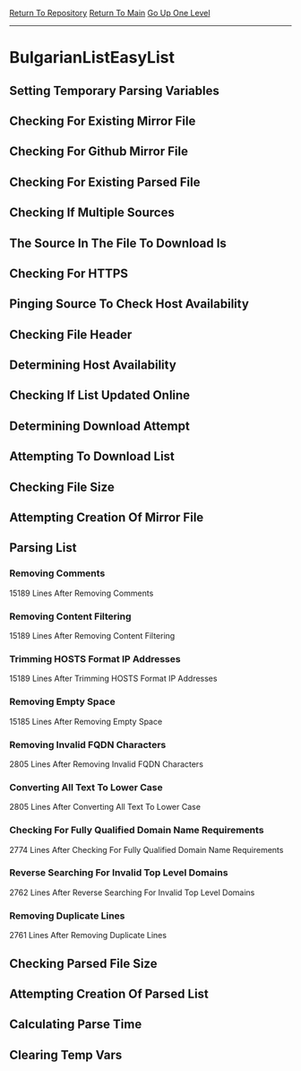 [Return To Repository](https://github.com/deathbybandaid/piholeparser/)
[Return To Main](https://github.com/deathbybandaid/piholeparser/blob/master/RecentRunLogs/Mainlog.md)
[Go Up One Level](https://github.com/deathbybandaid/piholeparser/blob/master/RecentRunLogs/TopLevelScripts/30-Processing-External-Blacklists.md)
____________________________________
# BulgarianListEasyList
## Setting Temporary Parsing Variables
## Checking For Existing Mirror File
## Checking For Github Mirror File
## Checking For Existing Parsed File
## Checking If Multiple Sources
## The Source In The File To Download Is
## Checking For HTTPS
## Pinging Source To Check Host Availability
## Checking File Header
## Determining Host Availability
## Checking If List Updated Online
## Determining Download Attempt
## Attempting To Download List
## Checking File Size
## Attempting Creation Of Mirror File
## Parsing List
### Removing Comments
15189 Lines After Removing Comments
### Removing Content Filtering
15189 Lines After Removing Content Filtering
### Trimming HOSTS Format IP Addresses
15189 Lines After Trimming HOSTS Format IP Addresses
### Removing Empty Space
15185 Lines After Removing Empty Space
### Removing Invalid FQDN Characters
2805 Lines After Removing Invalid FQDN Characters
### Converting All Text To Lower Case
2805 Lines After Converting All Text To Lower Case
### Checking For Fully Qualified Domain Name Requirements
2774 Lines After Checking For Fully Qualified Domain Name Requirements
### Reverse Searching For Invalid Top Level Domains
2762 Lines After Reverse Searching For Invalid Top Level Domains
### Removing Duplicate Lines
2761 Lines After Removing Duplicate Lines
## Checking Parsed File Size
## Attempting Creation Of Parsed List
## Calculating Parse Time
## Clearing Temp Vars
